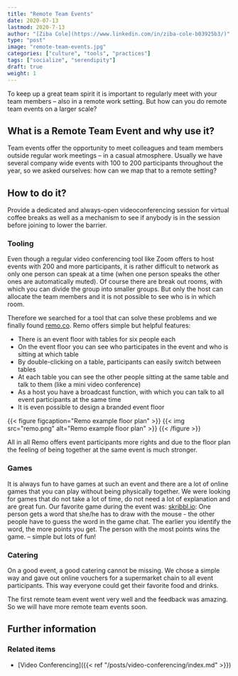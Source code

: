 ```yaml
---
title: "Remote Team Events"
date: 2020-07-13
lastmod: 2020-7-13
author: "[Ziba Cole](https://www.linkedin.com/in/ziba-cole-b03925b3/)"
type: "post"
image: "remote-team-events.jpg"
categories: ["culture", "tools", "practices"]
tags: ["socialize", "serendipity"]
draft: true
weight: 1
---
```


To keep up a great team spirit it is important to regularly meet with your team members – also in a remote work setting. But how can you do remote team events on a larger scale?

<!--more-->

## What is a Remote Team Event and why use it?

Team events offer the opportunity to meet colleagues and team members outside regular work meetings – in a casual atmosphere. Usually we have several company wide events with 100 to 200 participants throughout the year, so we asked ourselves: how can we map that to a remote setting?

## How to do it?

Provide a dedicated and always-open videoconferencing session for virtual coffee breaks as well as a mechanism to see if anybody is in the session before joining to lower the barrier.

### Tooling

Even though a regular video conferencing tool like Zoom offers to host events with 200 and more participants, it is rather difficult to network as only one person can speak at a time (when one person speaks the other ones are automatically muted). Of course there are break out rooms, with which you can divide the group into smaller groups. But only the host can allocate the team members and it is not possible to see who is in which room.

Therefore we searched for a tool that can solve these problems and we finally found [remo.co](https://www.remo.co). Remo offers simple but helpful features:

* There is an event floor with tables for six people each
* On the event floor you can see who participates in the event and who is sitting at which table
* By double-clicking on a table, participants can easily switch between tables
* At each table you can see the other people sitting at the same table and talk to them (like a mini video conference)
* As a host you have a broadcast function, with which you can talk to all event participants at the same time
* It is even possible to design a branded event floor

{{< figure figcaption="Remo example floor plan" >}}
  {{< img src="remo.png" alt="Remo example floor plan" >}}
{{< /figure >}}

All in all Remo offers event participants more rights and due to the floor plan the feeling of being together at the same event is much stronger.

### Games

It is always fun to have games at such an event and there are a lot of online games that you can play without being physically together. We were looking for games that do not take a lot of time, do not need a lot of explanation and are great fun. Our favorite game during the event was:
[skribbl.io](https://www.skribbl.io): One person gets a word that she/he has to draw with the mouse - the other people have to guess the word in the game chat. The earlier you identify the word, the more points you get. The person with the most points wins the game. – simple but lots of fun!

### Catering

On a good event, a good catering cannot be missing. We chose a simple way and gave out online vouchers for a supermarket chain to all event participants. This way everyone could get their favorite food and drinks.

The first remote team event went very well and the feedback was amazing. So we will have more remote team events soon.

## Further information

### Related items

* [Video Conferencing]({{< ref "/posts/video-conferencing/index.md" >}})
